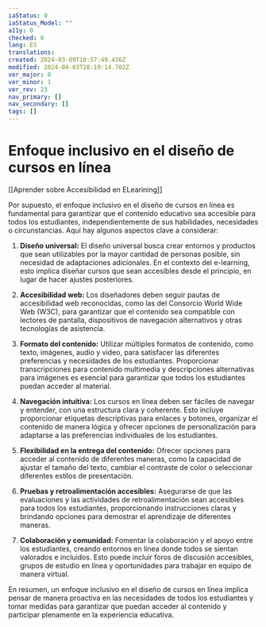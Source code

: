 ```yaml
---
iaStatus: 0
iaStatus_Model: ""
a11y: 0
checked: 0
lang: ES
translations: 
created: 2024-03-09T10:57:49.436Z
modified: 2024-04-03T20:19:14.702Z
ver_major: 0
ver_minor: 1
ver_rev: 23
nav_primary: []
nav_secondary: []
tags: []
---
```

# Enfoque inclusivo en el diseño de cursos en línea

[[Aprender sobre Accesibilidad en ELearining]]

Por supuesto, el enfoque inclusivo en el diseño de cursos en línea es fundamental para garantizar que el contenido educativo sea accesible para todos los estudiantes, independientemente de sus habilidades, necesidades o circunstancias. Aquí hay algunos aspectos clave a considerar:

1. **Diseño universal:** El diseño universal busca crear entornos y productos que sean utilizables por la mayor cantidad de personas posible, sin necesidad de adaptaciones adicionales. En el contexto del e-learning, esto implica diseñar cursos que sean accesibles desde el principio, en lugar de hacer ajustes posteriores.

2. **Accesibilidad web:** Los diseñadores deben seguir pautas de accesibilidad web reconocidas, como las del Consorcio World Wide Web (W3C), para garantizar que el contenido sea compatible con lectores de pantalla, dispositivos de navegación alternativos y otras tecnologías de asistencia.

3. **Formato del contenido:** Utilizar múltiples formatos de contenido, como texto, imágenes, audio y video, para satisfacer las diferentes preferencias y necesidades de los estudiantes. Proporcionar transcripciones para contenido multimedia y descripciones alternativas para imágenes es esencial para garantizar que todos los estudiantes puedan acceder al material.

4. **Navegación intuitiva:** Los cursos en línea deben ser fáciles de navegar y entender, con una estructura clara y coherente. Esto incluye proporcionar etiquetas descriptivas para enlaces y botones, organizar el contenido de manera lógica y ofrecer opciones de personalización para adaptarse a las preferencias individuales de los estudiantes.

5. **Flexibilidad en la entrega del contenido:** Ofrecer opciones para acceder al contenido de diferentes maneras, como la capacidad de ajustar el tamaño del texto, cambiar el contraste de color o seleccionar diferentes estilos de presentación.

6. **Pruebas y retroalimentación accesibles:** Asegurarse de que las evaluaciones y las actividades de retroalimentación sean accesibles para todos los estudiantes, proporcionando instrucciones claras y brindando opciones para demostrar el aprendizaje de diferentes maneras.

7. **Colaboración y comunidad:** Fomentar la colaboración y el apoyo entre los estudiantes, creando entornos en línea donde todos se sientan valorados e incluidos. Esto puede incluir foros de discusión accesibles, grupos de estudio en línea y oportunidades para trabajar en equipo de manera virtual.

En resumen, un enfoque inclusivo en el diseño de cursos en línea implica pensar de manera proactiva en las necesidades de todos los estudiantes y tomar medidas para garantizar que puedan acceder al contenido y participar plenamente en la experiencia educativa.